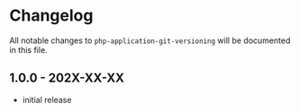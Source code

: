 # Changelog

All notable changes to `php-application-git-versioning` will be documented in this file.

## 1.0.0 - 202X-XX-XX

- initial release
